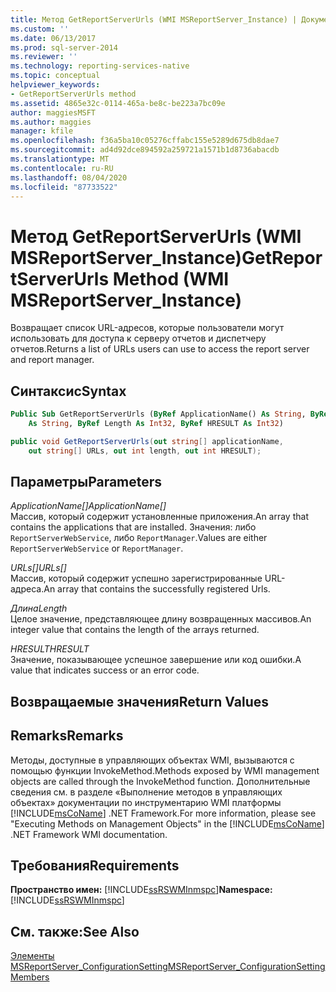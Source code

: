 ```yaml
---
title: Метод GetReportServerUrls (WMI MSReportServer_Instance) | Документы Майкрософт
ms.custom: ''
ms.date: 06/13/2017
ms.prod: sql-server-2014
ms.reviewer: ''
ms.technology: reporting-services-native
ms.topic: conceptual
helpviewer_keywords:
- GetReportServerUrls method
ms.assetid: 4865e32c-0114-465a-be8c-be223a7bc09e
author: maggiesMSFT
ms.author: maggies
manager: kfile
ms.openlocfilehash: f36a5ba10c05276cffabc155e5289d675db8dae7
ms.sourcegitcommit: ad4d92dce894592a259721a1571b1d8736abacdb
ms.translationtype: MT
ms.contentlocale: ru-RU
ms.lasthandoff: 08/04/2020
ms.locfileid: "87733522"
---
```

# <a name="getreportserverurls-method-wmi-msreportserver_instance"></a><span data-ttu-id="dfc5a-102">Метод GetReportServerUrls (WMI MSReportServer_Instance)</span><span class="sxs-lookup"><span data-stu-id="dfc5a-102">GetReportServerUrls Method (WMI MSReportServer_Instance)</span></span>
  <span data-ttu-id="dfc5a-103">Возвращает список URL-адресов, которые пользователи могут использовать для доступа к серверу отчетов и диспетчеру отчетов.</span><span class="sxs-lookup"><span data-stu-id="dfc5a-103">Returns a list of URLs users can use to access the report server and report manager.</span></span>  
  
## <a name="syntax"></a><span data-ttu-id="dfc5a-104">Синтаксис</span><span class="sxs-lookup"><span data-stu-id="dfc5a-104">Syntax</span></span>  
  
```vb  
Public Sub GetReportServerUrls (ByRef ApplicationName() As String, ByRef URLs()_  
    As String, ByRef Length As Int32, ByRef HRESULT As Int32)  
```  
  
```csharp  
public void GetReportServerUrls(out string[] applicationName,   
    out string[] URLs, out int length, out int HRESULT);  
```  
  
## <a name="parameters"></a><span data-ttu-id="dfc5a-105">Параметры</span><span class="sxs-lookup"><span data-stu-id="dfc5a-105">Parameters</span></span>  
 <span data-ttu-id="dfc5a-106">*ApplicationName[]*</span><span class="sxs-lookup"><span data-stu-id="dfc5a-106">*ApplicationName[]*</span></span>  
 <span data-ttu-id="dfc5a-107">Массив, который содержит установленные приложения.</span><span class="sxs-lookup"><span data-stu-id="dfc5a-107">An array that contains the applications that are installed.</span></span> <span data-ttu-id="dfc5a-108">Значения: либо `ReportServerWebService`, либо `ReportManager`.</span><span class="sxs-lookup"><span data-stu-id="dfc5a-108">Values are either `ReportServerWebService` or `ReportManager`.</span></span>  
  
 <span data-ttu-id="dfc5a-109">*URLs[]*</span><span class="sxs-lookup"><span data-stu-id="dfc5a-109">*URLs[]*</span></span>  
 <span data-ttu-id="dfc5a-110">Массив, который содержит успешно зарегистрированные URL-адреса.</span><span class="sxs-lookup"><span data-stu-id="dfc5a-110">An array that contains the successfully registered Urls.</span></span>  
  
 <span data-ttu-id="dfc5a-111">*Длина*</span><span class="sxs-lookup"><span data-stu-id="dfc5a-111">*Length*</span></span>  
 <span data-ttu-id="dfc5a-112">Целое значение, представляющее длину возвращенных массивов.</span><span class="sxs-lookup"><span data-stu-id="dfc5a-112">An integer value that contains the length of the arrays returned.</span></span>  
  
 <span data-ttu-id="dfc5a-113">*HRESULT*</span><span class="sxs-lookup"><span data-stu-id="dfc5a-113">*HRESULT*</span></span>  
 <span data-ttu-id="dfc5a-114">Значение, показывающее успешное завершение или код ошибки.</span><span class="sxs-lookup"><span data-stu-id="dfc5a-114">A value that indicates success or an error code.</span></span>  
  
## <a name="return-values"></a><span data-ttu-id="dfc5a-115">Возвращаемые значения</span><span class="sxs-lookup"><span data-stu-id="dfc5a-115">Return Values</span></span>  
  
## <a name="remarks"></a><span data-ttu-id="dfc5a-116">Remarks</span><span class="sxs-lookup"><span data-stu-id="dfc5a-116">Remarks</span></span>  
 <span data-ttu-id="dfc5a-117">Методы, доступные в управляющих объектах WMI, вызываются с помощью функции InvokeMethod.</span><span class="sxs-lookup"><span data-stu-id="dfc5a-117">Methods exposed by WMI management objects are called through the InvokeMethod function.</span></span> <span data-ttu-id="dfc5a-118">Дополнительные сведения см. в разделе «Выполнение методов в управляющих объектах» документации по инструментарию WMI платформы [!INCLUDE[msCoName](../../includes/msconame-md.md)] .NET Framework.</span><span class="sxs-lookup"><span data-stu-id="dfc5a-118">For more information, please see "Executing Methods on Management Objects" in the [!INCLUDE[msCoName](../../includes/msconame-md.md)] .NET Framework WMI documentation.</span></span>  
  
## <a name="requirements"></a><span data-ttu-id="dfc5a-119">Требования</span><span class="sxs-lookup"><span data-stu-id="dfc5a-119">Requirements</span></span>  
 <span data-ttu-id="dfc5a-120">**Пространство имен:** [!INCLUDE[ssRSWMInmspc](../../includes/ssrswminmspc-md.md)]</span><span class="sxs-lookup"><span data-stu-id="dfc5a-120">**Namespace:** [!INCLUDE[ssRSWMInmspc](../../includes/ssrswminmspc-md.md)]</span></span>  
  
## <a name="see-also"></a><span data-ttu-id="dfc5a-121">См. также:</span><span class="sxs-lookup"><span data-stu-id="dfc5a-121">See Also</span></span>  
 [<span data-ttu-id="dfc5a-122">Элементы MSReportServer_ConfigurationSetting</span><span class="sxs-lookup"><span data-stu-id="dfc5a-122">MSReportServer_ConfigurationSetting Members</span></span>](msreportserver-configurationsetting-members.md)  
  
  
